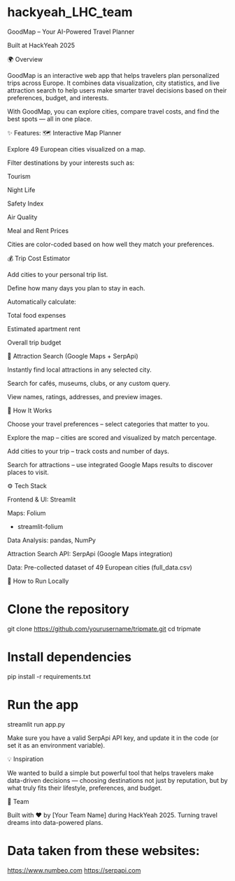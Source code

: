 # hackyeah_LHC_team
GoodMap – Your AI-Powered Travel Planner

Built at HackYeah 2025

🌍 Overview

GoodMap is an interactive web app that helps travelers plan personalized trips across Europe.
It combines data visualization, city statistics, and live attraction search to help users make smarter travel decisions based on their preferences, budget, and interests.

With GoodMap, you can explore cities, compare travel costs, and find the best spots — all in one place.

✨ Features:
🗺️ Interactive Map Planner

Explore 49 European cities visualized on a map.

Filter destinations by your interests such as:

Tourism

Night Life

Safety Index

Air Quality

Meal and Rent Prices

Cities are color-coded based on how well they match your preferences.

💰 Trip Cost Estimator

Add cities to your personal trip list.

Define how many days you plan to stay in each.

Automatically calculate:

Total food expenses

Estimated apartment rent

Overall trip budget

🔎 Attraction Search (Google Maps + SerpApi)

Instantly find local attractions in any selected city.

Search for cafés, museums, clubs, or any custom query.

View names, ratings, addresses, and preview images.

🧠 How It Works

Choose your travel preferences – select categories that matter to you.

Explore the map – cities are scored and visualized by match percentage.

Add cities to your trip – track costs and number of days.

Search for attractions – use integrated Google Maps results to discover places to visit.

⚙️ Tech Stack

Frontend & UI: Streamlit

Maps: Folium
 + streamlit-folium

Data Analysis: pandas, NumPy

Attraction Search API: SerpApi
 (Google Maps integration)

Data: Pre-collected dataset of 49 European cities (full_data.csv)

🚀 How to Run Locally
# Clone the repository
git clone https://github.com/yourusername/tripmate.git
cd tripmate

# Install dependencies
pip install -r requirements.txt

# Run the app
streamlit run app.py


Make sure you have a valid SerpApi API key, and update it in the code (or set it as an environment variable).

💡 Inspiration

We wanted to build a simple but powerful tool that helps travelers make data-driven decisions — choosing destinations not just by reputation, but by what truly fits their lifestyle, preferences, and budget.

👥 Team

Built with ❤️ by [Your Team Name] during HackYeah 2025.
Turning travel dreams into data-powered plans.

# Data taken from these websites:
https://www.numbeo.com
https://serpapi.com